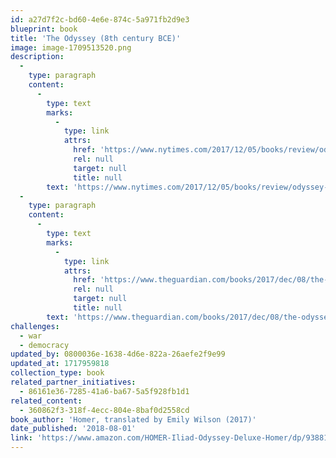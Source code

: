 ```yaml
---
id: a27d7f2c-bd60-4e6e-874c-5a971fb2d9e3
blueprint: book
title: 'The Odyssey (8th century BCE)'
image: image-1709513520.png
description:
  -
    type: paragraph
    content:
      -
        type: text
        marks:
          -
            type: link
            attrs:
              href: 'https://www.nytimes.com/2017/12/05/books/review/odyssey-homer-emily-wilson-translation.html'
              rel: null
              target: null
              title: null
        text: 'https://www.nytimes.com/2017/12/05/books/review/odyssey-homer-emily-wilson-translation.html'
  -
    type: paragraph
    content:
      -
        type: text
        marks:
          -
            type: link
            attrs:
              href: 'https://www.theguardian.com/books/2017/dec/08/the-odyssey-translated-emily-wilson-review'
              rel: null
              target: null
              title: null
        text: 'https://www.theguardian.com/books/2017/dec/08/the-odyssey-translated-emily-wilson-review'
challenges:
  - war
  - democracy
updated_by: 0800036e-1638-4d6e-822a-26aefe2f9e99
updated_at: 1717959818
collection_type: book
related_partner_initiatives:
  - 86161e36-7285-41a6-ba67-5a5f928fb1d1
related_content:
  - 360862f3-318f-4ecc-804e-8baf0d2558cd
book_author: 'Homer, translated by Emily Wilson (2017)'
date_published: '2018-08-01'
link: 'https://www.amazon.com/HOMER-Iliad-Odyssey-Deluxe-Homer/dp/9388144295/ref=sr_1_1_sspa?adgrpid=1345802804940062&dib=eyJ2IjoiMSJ9.VSvdahgCg6_Yy4KMrXXSylVPSlYR9OqskXxVT0_csIP067iArr5mRqY2YXSdqp52fWZTmkGmLnMXqBLJFydcj6yOp4pbHbL9KzLrZEnCOPsuyubjnIZLrRZV3_A0Z1nIQKB2bL19Ee6AbPiRa9JRDQCPwxhdLJsNhdgQ3ZfOHblniaKlKpQXlA_RhRx009aAnlhX6kL1ObHgDkG9QgJH-RQ3wFBOJEz_aoKyopKYBRIp_Az1BPf8fSoAF0i8_bDpiK1Kunu0mgRr_WjWgsClnHbdV-k1Myq1B0u-biyshrQ.nj4h0FD6Iv5vI29giORR-H1vHUA-0Q3CMs8KMsmEjU4&dib_tag=se&hvadid=84112824275288&hvbmt=be&hvdev=c&hvlocphy=103662&hvnetw=o&hvqmt=e&hvtargid=kwd-84113035950231%3Aloc-190&hydadcr=24664_13493371&keywords=the+odyssey&msclkid=34f95dc98c091a7dab703bac77fc59d8&qid=1717959678&sr=8-1-spons&sp_csd=d2lkZ2V0TmFtZT1zcF9hdGY&psc=1'
---
```

